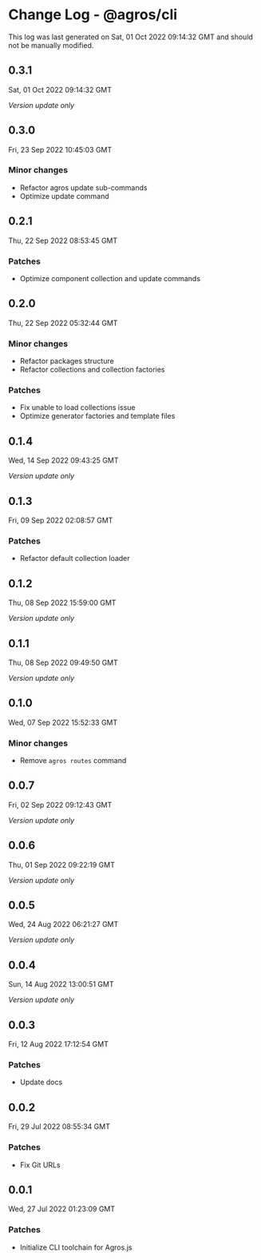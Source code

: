 # Change Log - @agros/cli

This log was last generated on Sat, 01 Oct 2022 09:14:32 GMT and should not be manually modified.

## 0.3.1
Sat, 01 Oct 2022 09:14:32 GMT

_Version update only_

## 0.3.0
Fri, 23 Sep 2022 10:45:03 GMT

### Minor changes

- Refactor agros update sub-commands
- Optimize update command

## 0.2.1
Thu, 22 Sep 2022 08:53:45 GMT

### Patches

- Optimize component collection and update commands

## 0.2.0
Thu, 22 Sep 2022 05:32:44 GMT

### Minor changes

- Refactor packages structure
- Refactor collections and collection factories

### Patches

- Fix unable to load collections issue
- Optimize generator factories and template files

## 0.1.4
Wed, 14 Sep 2022 09:43:25 GMT

_Version update only_

## 0.1.3
Fri, 09 Sep 2022 02:08:57 GMT

### Patches

- Refactor default collection loader

## 0.1.2
Thu, 08 Sep 2022 15:59:00 GMT

_Version update only_

## 0.1.1
Thu, 08 Sep 2022 09:49:50 GMT

_Version update only_

## 0.1.0
Wed, 07 Sep 2022 15:52:33 GMT

### Minor changes

- Remove `agros routes` command

## 0.0.7
Fri, 02 Sep 2022 09:12:43 GMT

_Version update only_

## 0.0.6
Thu, 01 Sep 2022 09:22:19 GMT

_Version update only_

## 0.0.5
Wed, 24 Aug 2022 06:21:27 GMT

_Version update only_

## 0.0.4
Sun, 14 Aug 2022 13:00:51 GMT

_Version update only_

## 0.0.3
Fri, 12 Aug 2022 17:12:54 GMT

### Patches

- Update docs

## 0.0.2
Fri, 29 Jul 2022 08:55:34 GMT

### Patches

- Fix Git URLs

## 0.0.1
Wed, 27 Jul 2022 01:23:09 GMT

### Patches

- Initialize CLI toolchain for Agros.js

